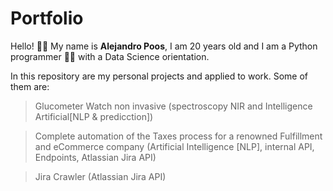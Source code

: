# Portfolio
Hello! :raising_hand_man: My name is **Alejandro Poos**, I am 20 years old and I am a Python programmer :technologist: with a Data Science orientation.

In this repository are my personal projects and applied to work.
Some of them are:
>Glucometer Watch non invasive (spectroscopy NIR and Intelligence Artificial[NLP & predicction])

>Complete automation of the Taxes process for a renowned Fulfillment and eCommerce company (Artificial Intelligence [NLP], internal API, Endpoints, Atlassian Jira API)

>Jira Crawler (Atlassian Jira API)
